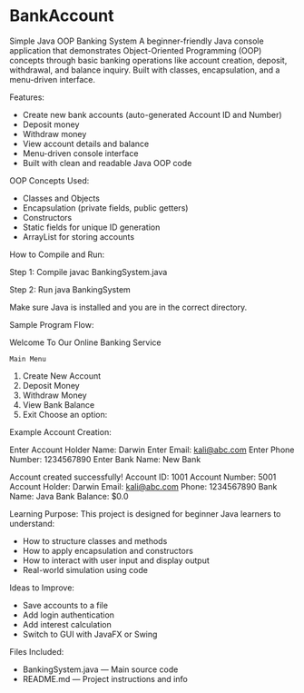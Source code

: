 # BankAccount
Simple Java OOP Banking System A beginner-friendly Java console application that demonstrates Object-Oriented Programming (OOP) concepts through basic banking operations like account creation, deposit, withdrawal, and balance inquiry. Built with classes, encapsulation, and a menu-driven interface.

Features: 

* Create new bank accounts (auto-generated Account ID and Number)
* Deposit money
* Withdraw money
* View account details and balance
* Menu-driven console interface
* Built with clean and readable Java OOP code

OOP Concepts Used:

* Classes and Objects
* Encapsulation (private fields, public getters)
* Constructors
* Static fields for unique ID generation
* ArrayList for storing accounts

How to Compile and Run:

Step 1: Compile
javac BankingSystem.java

Step 2: Run
java BankingSystem

Make sure Java is installed and you are in the correct directory.

Sample Program Flow:

Welcome To Our Online Banking Service

    Main Menu 

1. Create New Account
2. Deposit Money
3. Withdraw Money
4. View Bank Balance
5. Exit
   Choose an option:

Example Account Creation:

Enter Account Holder Name: Darwin
Enter Email: kali@abc.com
Enter Phone Number: 1234567890
Enter Bank Name: New Bank

Account created successfully!
Account ID: 1001
Account Number: 5001
Account Holder: Darwin
Email: kali@abc.com
Phone: 1234567890
Bank Name: Java Bank
Balance: $0.0

Learning Purpose:
This project is designed for beginner Java learners to understand:

* How to structure classes and methods
* How to apply encapsulation and constructors
* How to interact with user input and display output
* Real-world simulation using code

Ideas to Improve:

* Save accounts to a file
* Add login authentication
* Add interest calculation
* Switch to GUI with JavaFX or Swing

Files Included:

* BankingSystem.java — Main source code
* README.md — Project instructions and info

